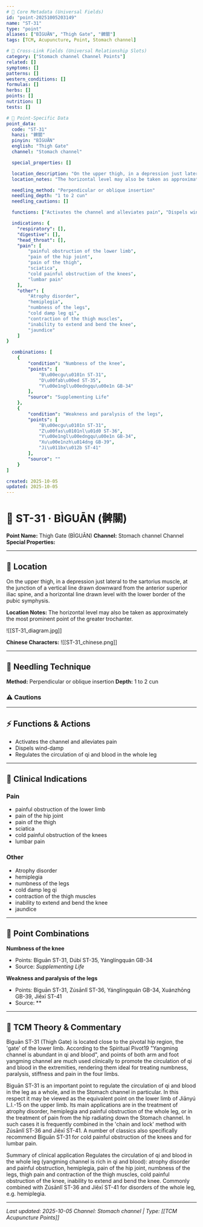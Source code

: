 ```yaml
---
# 🔹 Core Metadata (Universal Fields)
id: "point-20251005203149"
name: "ST-31"
type: "point"
aliases: ["BÌGUĀN", "Thigh Gate", "髀關"]
tags: [TCM, Acupuncture, Point, Stomach channel]

# 🔹 Cross-Link Fields (Universal Relationship Slots)
category: ["Stomach channel Channel Points"]
related: []
symptoms: []
patterns: []
western_conditions: []
formulas: []
herbs: []
points: []
nutrition: []
tests: []

# 🔹 Point-Specific Data
point_data:
  code: "ST-31"
  hanzi: "髀關"
  pinyin: "BÌGUĀN"
  english: "Thigh Gate"
  channel: "Stomach channel"

  special_properties: []

  location_description: "On the upper thigh, in a depression just lateral to the sartorius muscle, at the junction of a vertical line drawn downward from the anterior superior iliac spine, and a horizontal line drawn level with the lower border of the pubic symphysis."
  location_notes: "The horizontal level may also be taken as approximately the most prominent point of the greater trochanter."

  needling_method: "Perpendicular or oblique insertion"
  needling_depth: "1 to 2 cun"
  needling_cautions: []

  functions: ["Activates the channel and alleviates pain", "Dispels wind-damp", "Regulates the circulation of qi and blood in the whole leg"]

  indications: {
    "respiratory": [],
    "digestive": [],
    "head_throat": [],
    "pain": [
        "painful obstruction of the lower limb",
        "pain of the hip joint",
        "pain of the thigh",
        "sciatica",
        "cold painful obstruction of the knees",
        "lumbar pain"
    ],
    "other": [
        "Atrophy disorder",
        "hemiplegia",
        "numbness of the legs",
        "cold damp leg qi",
        "contraction of the thigh muscles",
        "inability to extend and bend the knee",
        "jaundice"
    ]
}

  combinations: [
    {
        "condition": "Numbness of the knee",
        "points": [
            "B\u00ecgu\u0101n ST-31",
            "D\u00fab\u00ed ST-35",
            "Y\u00e1ngl\u00edngqu\u00e1n GB-34"
        ],
        "source": "Supplementing Life"
    },
    {
        "condition": "Weakness and paralysis of the legs",
        "points": [
            "B\u00ecgu\u0101n ST-31",
            "Z\u00fas\u0101nl\u01d0 ST-36",
            "Y\u00e1ngl\u00edngqu\u00e1n GB-34",
            "Xu\u00e1nzh\u014dng GB-39",
            "Ji\u011bx\u012b ST-41"
        ],
        "source": ""
    }
]

created: 2025-10-05
updated: 2025-10-05
---
```


# 📍 ST-31 · BÌGUĀN (髀關)

**Point Name:** Thigh Gate (BÌGUĀN)
**Channel:** Stomach channel Channel
**Special Properties:** 

---

## 📍 Location

On the upper thigh, in a depression just lateral to the sartorius muscle, at the junction of a vertical line drawn downward from the anterior superior iliac spine, and a horizontal line drawn level with the lower border of the pubic symphysis.

**Location Notes:**
The horizontal level may also be taken as approximately the most prominent point of the greater trochanter.

![[ST-31_diagram.jpg]]

**Chinese Characters:** ![[ST-31_chinese.png]]

---

## 🔧 Needling Technique

**Method:** Perpendicular or oblique insertion
**Depth:** 1 to 2 cun

### ⚠️ Cautions

---

## ⚡ Functions & Actions
- Activates the channel and alleviates pain
- Dispels wind-damp
- Regulates the circulation of qi and blood in the whole leg

---

## 🎯 Clinical Indications

### Pain
- painful obstruction of the lower limb
- pain of the hip joint
- pain of the thigh
- sciatica
- cold painful obstruction of the knees
- lumbar pain

### Other
- Atrophy disorder
- hemiplegia
- numbness of the legs
- cold damp leg qi
- contraction of the thigh muscles
- inability to extend and bend the knee
- jaundice

---

## 🔗 Point Combinations

**Numbness of the knee**
- Points: Bìguān ST-31, Dúbí ST-35, Yánglíngquán GB-34
- Source: *Supplementing Life*

**Weakness and paralysis of the legs**
- Points: Bìguān ST-31, Zúsānlǐ ST-36, Yánglíngquán GB-34, Xuánzhōng GB-39, Jiěxī ST-41
- Source: **

---

## 🧬 TCM Theory & Commentary

Bìguān ST-31 (Thigh Gate) is located close to the pivotal hip region, the 'gate' of the lower limb. According to the Spiritual Pivot19 "Yangming channel is abundant in qi and blood", and points of both arm and foot yangming channel are much used clinically to promote the circulation of qi and blood in the extremities, rendering them ideal for treating numbness, paralysis, stiffness and pain in the four limbs.

Bìguān ST-31 is an important point to regulate the circulation of qi and blood in the leg as a whole, and in the Stomach channel in particular. In this respect it may be viewed as the equivalent point on the lower limb of Jiānyú L.I.-15 on the upper limb. Its main applications are in the treatment of atrophy disorder, hemiplegia and painful obstruction of the whole leg, or in the treatment of pain from the hip radiating down the Stomach channel. In such cases it is frequently combined in the 'chain and lock' method with Zúsānlǐ ST-36 and Jiěxī ST-41. A number of classics also specifically recommend Bìguān ST-31 for cold painful obstruction of the knees and for lumbar pain.

Summary of clinical application
Regulates the circulation of qi and blood in the whole leg (yangming channel is rich in qi and blood): atrophy disorder and painful obstruction, hemiplegia, pain of the hip joint, numbness of the legs, thigh pain and contraction of the thigh muscles, cold painful obstruction of the knee, inability to extend and bend the knee.
Commonly combined with Zúsānlǐ ST-36 and Jiěxī ST-41 for disorders of the whole leg, e.g. hemiplegia.

---

*Last updated: 2025-10-05*
*Channel: Stomach channel | Type: [[TCM Acupuncture Points]]*
